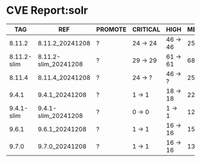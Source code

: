 # CVE Report:solr
|     TAG     |         REF          | PROMOTE | CRITICAL |   HIGH   |  MEDIUM  |   LOW    | UNKNOWN |
|-------------|----------------------|---------|----------|----------|----------|----------|---------|
| 8.11.2      | 8.11.2_20241208      | ?       | 24 -> 24 | 46 -> 46 | 25 -> 25 | 2 -> 2   | 0 -> 0  |
| 8.11.2-slim | 8.11.2-slim_20241208 | ?       | 29 -> 29 | 61 -> 61 | 68 -> 53 | 17 -> 11 | 0 -> 0  |
| 8.11.4      | 8.11.4_20241208      | ?       | 24 -> ?  | 46 -> ?  | 25 -> ?  | 2 -> ?   | 0 -> ?  |
| 9.4.1       | 9.4.1_20241208       | ?       | 1 -> 1   | 18 -> 18 | 22 -> 22 | 7 -> 7   | 0 -> 0  |
| 9.4.1-slim  | 9.4.1-slim_20241208  | ?       | 0 -> 0   | 1 -> 1   | 12 -> 5  | 2 -> 2   | 0 -> 0  |
| 9.6.1       | 9.6.1_20241208       | ?       | 1 -> 1   | 16 -> 16 | 15 -> 15 | 7 -> 7   | 0 -> 0  |
| 9.7.0       | 9.7.0_20241208       | ?       | 1 -> 1   | 16 -> 16 | 13 -> 13 | 6 -> 6   | 0 -> 0  |
